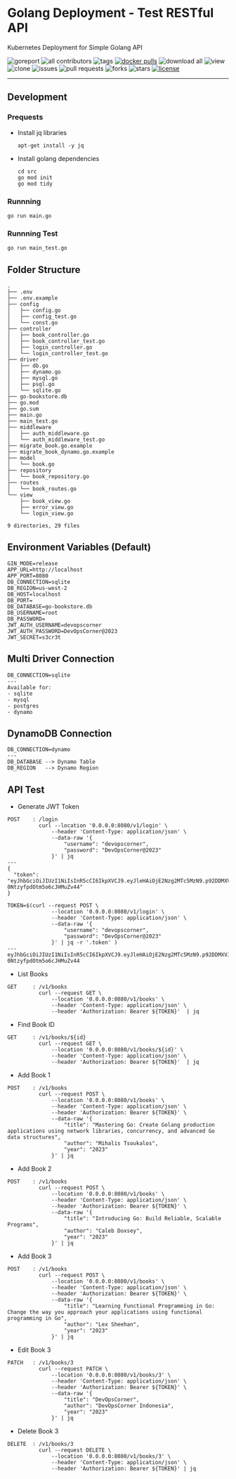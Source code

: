 # Golang Deployment - Test RESTful API

Kubernetes Deployment for Simple Golang API

![goreport](https://goreportcard.com/badge/github.com/devopscorner/golang-deployment/src)
![all contributors](https://img.shields.io/github/contributors/devopscorner/golang-deployment)
![tags](https://img.shields.io/github/v/tag/devopscorner/golang-deployment?sort=semver)
[![docker pulls](https://img.shields.io/docker/pulls/devopscorner/bookstore.svg)](https://hub.docker.com/r/devopscorner/bookstore/)
![download all](https://img.shields.io/github/downloads/devopscorner/golang-deployment/total.svg)
![view](https://views.whatilearened.today/views/github/devopscorner/golang-deployment.svg)
![clone](https://img.shields.io/badge/dynamic/json?color=success&label=clone&query=count&url=https://github.com/devopscorner/golang-deployment/blob/master/clone.json?raw=True&logo=github)
![issues](https://img.shields.io/github/issues/devopscorner/golang-deployment)
![pull requests](https://img.shields.io/github/issues-pr/devopscorner/golang-deployment)
![forks](https://img.shields.io/github/forks/devopscorner/golang-deployment)
![stars](https://img.shields.io/github/stars/devopscorner/golang-deployment)
[![license](https://img.shields.io/github/license/devopscorner/golang-deployment)](https://img.shields.io/github/license/devopscorner/golang-deployment)

---

## Development

### Prequests

- Install jq libraries

  ```
  apt-get install -y jq
  ```

- Install golang dependencies

  ```
  cd src
  go mod init
  go mod tidy
  ```

### Runnning

```
go run main.go
```

### Runnning Test

```
go run main_test.go
```

## Folder Structure

```
.
├── .env
├── .env.example
├── config
│   ├── config.go
│   ├── config_test.go
│   └── const.go
├── controller
│   ├── book_controller.go
│   ├── book_controller_test.go
│   ├── login_controller.go
│   └── login_controller_test.go
├── driver
│   ├── db.go
│   ├── dynamo.go
│   ├── mysql.go
│   ├── psql.go
│   └── sqlite.go
├── go-bookstore.db
├── go.mod
├── go.sum
├── main.go
├── main_test.go
├── middleware
│   ├── auth_middleware.go
│   └── auth_middleware_test.go
├── migrate_book.go.example
├── migrate_book_dynamo.go.example
├── model
│   └── book.go
├── repository
│   └── book_repository.go
├── routes
│   └── book_routes.go
└── view
    ├── book_view.go
    ├── error_view.go
    └── login_view.go

9 directories, 29 files
```

## Environment Variables (Default)

```
GIN_MODE=release
APP_URL=http://localhost
APP_PORT=8080
DB_CONNECTION=sqlite
DB_REGION=us-west-2
DB_HOST=localhost
DB_PORT=
DB_DATABASE=go-bookstore.db
DB_USERNAME=root
DB_PASSWORD=
JWT_AUTH_USERNAME=devopscorner
JWT_AUTH_PASSWORD=DevOpsCorner@2023
JWT_SECRET=s3cr3t
```

## Multi Driver Connection

```
DB_CONNECTION=sqlite
---
Available for:
- sqlite
- mysql
- postgres
- dynamo
```

## DynamoDB Connection

```
DB_CONNECTION=dynamo
---
DB_DATABASE --> Dynamo Table
DB_REGION   --> Dynamo Region
```

## API Test

- Generate JWT Token

```
POST    : /login
          curl --location '0.0.0.0:8080/v1/login' \
              --header 'Content-Type: application/json' \
              --data-raw '{
                  "username": "devopscorner",
                  "password": "DevOpsCorner@2023"
              }' | jq
---
{
  "token": "eyJhbGciOiJIUzI1NiIsInR5cCI6IkpXVCJ9.eyJleHAiOjE2Nzg2MTc5MzN9.p92DDMXVJPA8VTRDzDb-0NtzyfpdOtm5o6cJHMuZv44"
}

TOKEN=$(curl --request POST \
              --location '0.0.0.0:8080/v1/login' \
              --header 'Content-Type: application/json' \
              --data-raw '{
                  "username": "devopscorner",
                  "password": "DevOpsCorner@2023"
              }' | jq -r '.token' )
---
eyJhbGciOiJIUzI1NiIsInR5cCI6IkpXVCJ9.eyJleHAiOjE2Nzg2MTc5MzN9.p92DDMXVJPA8VTRDzDb-0NtzyfpdOtm5o6cJHMuZv44
```

- List Books

```
GET     : /v1/books
          curl --request GET \
              --location '0.0.0.0:8080/v1/books' \
              --header 'Content-Type: application/json' \
              --header 'Authorization: Bearer ${TOKEN}'  | jq
```

- Find Book ID

```
GET     : /v1/books/${id}
          curl --request GET \
              --location '0.0.0.0:8080/v1/books/${id}' \
              --header 'Content-Type: application/json' \
              --header 'Authorization: Bearer ${TOKEN}'  | jq
```

- Add Book 1

```
POST    : /v1/books
          curl --request POST \
              --location '0.0.0.0:8080/v1/books' \
              --header 'Content-Type: application/json' \
              --header 'Authorization: Bearer ${TOKEN}' \
              --data-raw '{
                  "title": "Mastering Go: Create Golang production applications using network libraries, concurrency, and advanced Go data structures",
                  "author": "Mihalis Tsoukalos",
                  "year": "2023"
              }' | jq
```

- Add Book 2

```
POST    : /v1/books
          curl --request POST \
              --location '0.0.0.0:8080/v1/books' \
              --header 'Content-Type: application/json' \
              --header 'Authorization: Bearer ${TOKEN}' \
              --data-raw '{
                  "title": "Introducing Go: Build Reliable, Scalable Programs",
                  "author": "Caleb Doxsey",
                  "year": "2023"
              }' | jq
```

- Add Book 3

```
POST    : /v1/books
          curl --request POST \
              --location '0.0.0.0:8080/v1/books' \
              --header 'Content-Type: application/json' \
              --header 'Authorization: Bearer ${TOKEN}' \
              --data-raw '{
                  "title": "Learning Functional Programming in Go: Change the way you approach your applications using functional programming in Go",
                  "author": "Lex Sheehan",
                  "year": "2023"
              }' | jq
```

- Edit Book 3

```
PATCH   : /v1/books/3
          curl --request PATCH \
              --location '0.0.0.0:8080/v1/books/3' \
              --header 'Content-Type: application/json' \
              --header 'Authorization: Bearer ${TOKEN}' \
              --data-raw '{
                  "title": "DevOpsCorner",
                  "author": "DevOpsCorner Indonesia",
                  "year": "2023"
              }' | jq
```

- Delete Book 3

```
DELETE  : /v1/books/3
          curl --request DELETE \
              --location '0.0.0.0:8080/v1/books/3' \
              --header 'Content-Type: application/json' \
              --header 'Authorization: Bearer ${TOKEN}' | jq
```
